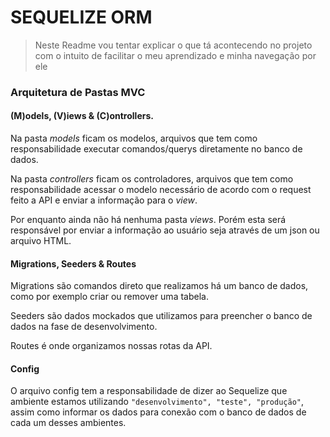 # SEQUELIZE ORM

> Neste Readme vou tentar explicar o que tá acontecendo no projeto com o intuito de facilitar o meu aprendizado e minha navegação por ele

### Arquitetura de Pastas MVC

#### (M)odels, (V)iews & (C)ontrollers.

Na pasta _models_ ficam os modelos, arquivos que tem como responsabilidade executar comandos/querys diretamente no banco de dados.

Na pasta _controllers_ ficam os controladores, arquivos que tem como responsabilidade acessar o modelo necessário de acordo com o request feito a API e enviar a informação para o _view_.

Por enquanto ainda não há nenhuma pasta _views_. Porém esta será responsável por enviar a informação ao usuário seja através de um json ou arquivo HTML.

#### Migrations, Seeders & Routes

Migrations são comandos direto que realizamos há um banco de dados, como por exemplo criar ou remover uma tabela.

Seeders são dados mockados que utilizamos para preencher o banco de dados na fase de desenvolvimento.

Routes é onde organizamos nossas rotas da API.

#### Config

O arquivo config tem a responsabilidade de dizer ao Sequelize que ambiente estamos utilizando `"desenvolvimento", "teste", "produção"`,
assim como informar os dados para conexão com o banco de dados de cada um desses ambientes.
